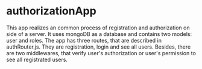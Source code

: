 # authorizationApp
This app realizes an common process of registration and authorization on side of a server. It uses mongoDB as a database and contains two models: user and roles.
The app has three routes, that are described in authRouter.js. They are registration, login and see all users.
Besides, there are two middlewares, that verify user's authorization or user's permission to see all registrated users.

